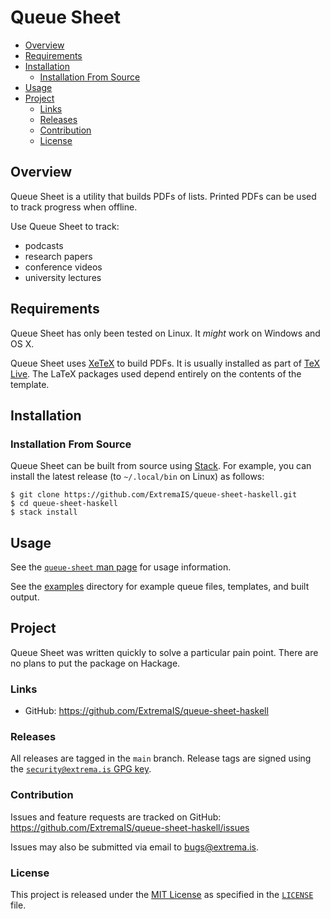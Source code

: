# Queue Sheet

* [Overview](#overview)
* [Requirements](#requirements)
* [Installation](#installation)
    * [Installation From Source](#installation-from-source)
* [Usage](#usage)
* [Project](#project)
    * [Links](#links)
    * [Releases](#releases)
    * [Contribution](#contribution)
    * [License](#license)

## Overview

Queue Sheet is a utility that builds PDFs of lists.  Printed PDFs can be used
to track progress when offline.

Use Queue Sheet to track:

* podcasts
* research papers
* conference videos
* university lectures

## Requirements

Queue Sheet has only been tested on Linux.  It *might* work on Windows and
OS X.

Queue Sheet uses [XeTeX](https://tug.org/xetex/) to build PDFs.  It is usually
installed as part of [TeX Live](https://www.tug.org/texlive/).  The LaTeX
packages used depend entirely on the contents of the template.

## Installation

### Installation From Source

Queue Sheet can be built from source using
[Stack](https://www.haskellstack.org).  For example, you can install the
latest release (to `~/.local/bin` on Linux) as follows:

```
$ git clone https://github.com/ExtremaIS/queue-sheet-haskell.git
$ cd queue-sheet-haskell
$ stack install
```

## Usage

See the [`queue-sheet` man page](doc/queue-sheet.1.md) for usage information.

See the [examples](examples) directory for example queue files, templates, and
built output.

## Project

Queue Sheet was written quickly to solve a particular pain point.  There are
no plans to put the package on Hackage.

### Links

* GitHub: <https://github.com/ExtremaIS/queue-sheet-haskell>

### Releases

All releases are tagged in the `main` branch.  Release tags are signed using
the
[`security@extrema.is` GPG key](http://keys.gnupg.net/pks/lookup?op=vindex&fingerprint=on&search=0x1D484E4B4705FADF).

### Contribution

Issues and feature requests are tracked on GitHub:
<https://github.com/ExtremaIS/queue-sheet-haskell/issues>

Issues may also be submitted via email to <bugs@extrema.is>.

### License

This project is released under the
[MIT License](https://opensource.org/licenses/MIT) as specified in the
[`LICENSE`](LICENSE) file.
